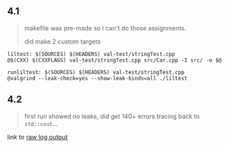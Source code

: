 ## 4.1

> makefile was pre-made so i can't do those assignments.
>
> did make 2 custom targets

```make
liltest: $(SOURCES) $(HEADERS) val-test/stringTest.cpp
@$(CXX) $(CXXFLAGS) val-test/stringTest.cpp src/Car.cpp -I src/ -o $@

runliltest: $(SOURCES) $(HEADERS) val-test/stringTest.cpp
@valgrind --leak-check=yes --show-leak-kinds=all ./liltest
```

## 4.2

> first run showed no leaks, did get 140+ errors tracing back to `std::cout`...

link to [raw log output](logOutput.md)
